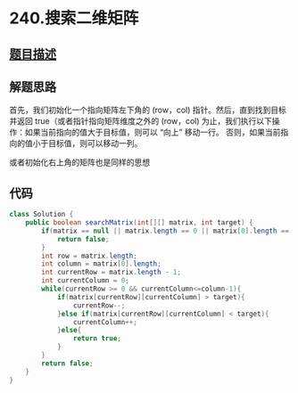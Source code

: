 # 240.搜索二维矩阵

## [题目描述](https://leetcode-cn.com/problems/search-a-2d-matrix-ii/)


## 解题思路
首先，我们初始化一个指向矩阵左下角的 (row，col) 指针。然后，直到找到目标并返回 true（或者指针指向矩阵维度之外的 (row，col) 为止，我们执行以下操作：如果当前指向的值大于目标值，则可以 “向上” 移动一行。 否则，如果当前指向的值小于目标值，则可以移动一列。

或者初始化右上角的矩阵也是同样的思想


## 代码
```java
class Solution {
    public boolean searchMatrix(int[][] matrix, int target) {
        if(matrix == null || matrix.length == 0 || matrix[0].length == 0){
            return false;
        }
        int row = matrix.length;
        int column = matrix[0].length;
        int currentRow = matrix.length - 1;
        int currentColumn = 0;
        while(currentRow >= 0 && currentColumn<=column-1){
            if(matrix[currentRow][currentColumn] > target){
                currentRow--;
            }else if(matrix[currentRow][currentColumn] < target){
                currentColumn++;
            }else{
                return true;
            }
        }
        return false;
    }
}
```
